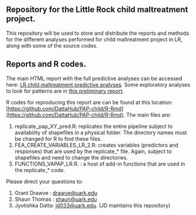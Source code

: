 ## Repository for the Little Rock child maltreatment project. 

This repository will be used to store and distribute the reports and methods for the different analyses performed for child maltreatment project in LR, along with some of the source codes. 


## Reports and R codes. 

The main HTML report with the full predictive analyses can be accessed here: [LR child maltreatment predictive analyses](https://dattahub.github.io/crime-analysis/LR_PAP_Draft_0923.html). Some exploratory analyses to look for patterns are in [this preliminary report](http://dattahub.github.io/crime-analysis/LR-child-mt-expl.html).


R codes for reproducing this report are can be found at this location: [https://github.com/DattaHub/PAP-child/R-Rmd](https://github.com/DattaHub/PAP-child/R-Rmd). The main files are: 

1. replicate_pap_XY_pred.R: replicates the entire pipeline subject to availability of shapefiles in a physical folder. The directory names must be changed for R to find these files. 
2. FEA_CREATE_VARIABLES_LR_2.R: creates variables (predictors and responses) that are used by the replicate_* file. Again, subject to shapefiles and need to change the directories.
3. FUNCTIONS_VAPAP_LR.R. : a host of add-in functions that are used in the replicate_* code. 

Please direct your questions to: 

1. Grant Drawve : drawve@uark.edu 
2. Shaun Thomas : shaun@uark.edu 
3. Jyotishka Datta: jd033@uark.edu. (JD maintains this repository)





